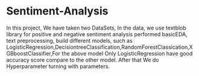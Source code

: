 # Sentiment-Analysis
In this project, We have taken two DataSets,
In the data, we use textblob library for positive and negative sentiment analysis performed
basicEDA, text preprocessing, build different models, such as
LogisticRegression,DecisiontreeClassification,RandomForestClassication,XGBboostClassifier,For
the above model Only LogisticRegression have good accuracy score compare to the other
model. After that We do Hyperparameter turning with parameters.
